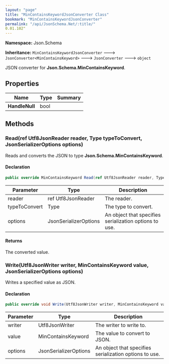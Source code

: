 ```yaml
---
layout: "page"
title: "MinContainsKeywordJsonConverter Class"
bookmark: "MinContainsKeywordJsonConverter"
permalink: "/api/JsonSchema.Net/:title/"
0.01.102"
---
```

**Namespace:** Json.Schema

**Inheritance:**
`MinContainsKeywordJsonConverter`
 🡒 
`JsonConverter<MinContainsKeyword>`
 🡒 
`JsonConverter`
 🡒 
`object`

JSON converter for **Json.Schema.MinContainsKeyword**.

## Properties

| Name | Type | Summary |
|---|---|---|
| **HandleNull** | bool |  |

## Methods

### Read(ref Utf8JsonReader reader, Type typeToConvert, JsonSerializerOptions options)

Reads and converts the JSON to type **Json.Schema.MinContainsKeyword**.

#### Declaration

```c#
public override MinContainsKeyword Read(ref Utf8JsonReader reader, Type typeToConvert, JsonSerializerOptions options)
```

| Parameter | Type | Description |
|---|---|---|
| reader | ref Utf8JsonReader | The reader. |
| typeToConvert | Type | The type to convert. |
| options | JsonSerializerOptions | An object that specifies serialization options to use. |


#### Returns

The converted value.

### Write(Utf8JsonWriter writer, MinContainsKeyword value, JsonSerializerOptions options)

Writes a specified value as JSON.

#### Declaration

```c#
public override void Write(Utf8JsonWriter writer, MinContainsKeyword value, JsonSerializerOptions options)
```

| Parameter | Type | Description |
|---|---|---|
| writer | Utf8JsonWriter | The writer to write to. |
| value | MinContainsKeyword | The value to convert to JSON. |
| options | JsonSerializerOptions | An object that specifies serialization options to use. |


